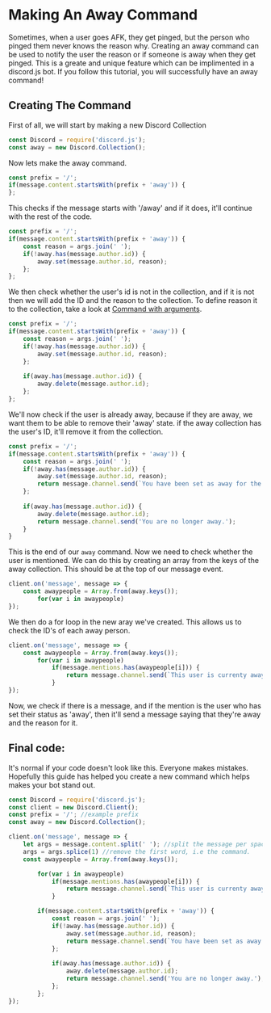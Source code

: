 # Making An Away Command
Sometimes, when a user goes AFK, they get pinged, but the person who pinged them never knows the reason why. Creating an away command can be used to notify the user the reason or if someone is away when they get pinged.
This is a greate and unique feature which can be implimented in a discord.js bot. If you follow this tutorial, you will successfully have an away command!

## Creating The Command
First of all, we will start by making a new Discord Collection
```js
const Discord = require('discord.js');
const away = new Discord.Collection();
```

Now lets make the away command.
```js
const prefix = '/';
if(message.content.startsWith(prefix + 'away')) {
};
```
This checks if the message starts with '/away' and if it does, it'll continue with the rest of the code.

```js
const prefix = '/';
if(message.content.startsWith(prefix + 'away')) {
    const reason = args.join(' ');
    if(!away.has(message.author.id)) {
        away.set(message.author.id, reason);
    };
};
```
We then check whether the user's id is not in the collection, and if it is not then we will add the ID and the reason to the collection. To define reason it to the collection, take a look at [Command with arguments](/command-with-arguments.md).

```js
const prefix = '/';
if(message.content.startsWith(prefix + 'away')) {
    const reason = args.join(' ');
    if(!away.has(message.author.id)) {
        away.set(message.author.id, reason);
    };
    
    if(away.has(message.author.id)) {
        away.delete(message.author.id);
    };
};
```

We'll now check if the user is already away, because if they are away, we want them to be able to remove their 'away' state. if the away collection has the user's ID, it'll remove it from the collection.

```js
const prefix = '/';
if(message.content.startsWith(prefix + 'away')) {
    const reason = args.join(' ');
    if(!away.has(message.author.id)) {
        away.set(message.author.id, reason);
        return message.channel.send(`You have been set as away for the reason: ${reason}`);
    };
    
    if(away.has(message.author.id)) {
        away.delete(message.author.id);
        return message.channel.send('You are no longer away.');
    }
}
```

This is the end of our `away` command. Now we need to check whether the user is mentioned. We can do this by creating an array from the keys of the away collection. This should be at the top of our message event.

```js
client.on('message', message => {
    const awaypeople = Array.from(away.keys());
        for(var i in awaypeople) 
});
```

We then do a for loop in the new aray we've created. This allows us to check the ID's of each away person. 

```js
client.on('message', message => {
    const awaypeople = Array.from(away.keys());
        for(var i in awaypeople) 
            if(message.mentions.has(awaypeople[i])) {
                return message.channel.send(`This user is currenty away for reason: ${away.get(awaypeople[i])}`);
            }
});
```

Now, we check if there is a message, and if the mention is the user who has set their status as 'away', then it'll send a message saying that they're away and the reason for it.


## Final code:

It's normal if your code doesn't look like this. Everyone makes mistakes. Hopefully this guide has helped you create a new command which helps makes your bot stand out.

```js
const Discord = require('discord.js');
const client = new Discord.Client();
const prefix = '/'; //example prefix
const away = new Discord.Collection();

client.on('message', message => {
    let args = message.content.split(' '); //split the message per space
    args = args.splice(1) //remove the first word, i.e the command.
    const awaypeople = Array.from(away.keys());

        for(var i in awaypeople) 
            if(message.mentions.has(awaypeople[i])) {
                return message.channel.send(`This user is currenty away for reason: ${away.get(awaypeople[i])}`);
            }

        if(message.content.startsWith(prefix + 'away')) {
            const reason = args.join(' ');
            if(!away.has(message.author.id)) {
                away.set(message.author.id, reason);
                return message.channel.send(`You have been set as away for the reason: ${reason}`);
            };
            
            if(away.has(message.author.id)) {
                away.delete(message.author.id);
                return message.channel.send('You are no longer away.');
            };
        };
});
```
